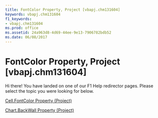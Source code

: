 ```yaml
---
title: FontColor Property, Project [vbapj.chm131604]
keywords: vbapj.chm131604
f1_keywords:
- vbapj.chm131604
ms.prod: office
ms.assetid: 24a963d8-4d69-44ee-9e13-7906782bdb52
ms.date: 06/08/2017
---
```



# FontColor Property, Project [vbapj.chm131604]

Hi there! You have landed on one of our F1 Help redirector pages. Please select the topic you were looking for below.

[Cell.FontColor Property (Project)](http://msdn.microsoft.com/library/02c03268-f945-1a27-28fd-025a7dcd6d48%28Office.15%29.aspx)

[Chart.BackWall Property (Project)](http://msdn.microsoft.com/library/886925db-3994-9f76-a2e4-099e7e24bd8e%28Office.15%29.aspx)


